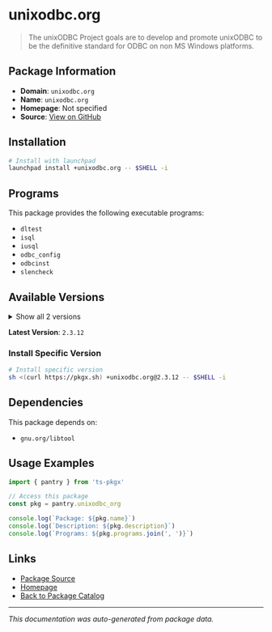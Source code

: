 # unixodbc.org

> The unixODBC Project goals are to develop and promote unixODBC to be the definitive standard for ODBC on non MS Windows platforms.

## Package Information

- **Domain**: `unixodbc.org`
- **Name**: `unixodbc.org`
- **Homepage**: Not specified
- **Source**: [View on GitHub](https://github.com/pkgxdev/pantry/tree/main/projects/unixodbc.org/package.yml)

## Installation

```bash
# Install with launchpad
launchpad install +unixodbc.org -- $SHELL -i
```

## Programs

This package provides the following executable programs:

- `dltest`
- `isql`
- `iusql`
- `odbc_config`
- `odbcinst`
- `slencheck`

## Available Versions

<details>
<summary>Show all 2 versions</summary>

- `2.3.12`, `2.3.11`

</details>

**Latest Version**: `2.3.12`

### Install Specific Version

```bash
# Install specific version
sh <(curl https://pkgx.sh) +unixodbc.org@2.3.12 -- $SHELL -i
```

## Dependencies

This package depends on:

- `gnu.org/libtool`

## Usage Examples

```typescript
import { pantry } from 'ts-pkgx'

// Access this package
const pkg = pantry.unixodbc_org

console.log(`Package: ${pkg.name}`)
console.log(`Description: ${pkg.description}`)
console.log(`Programs: ${pkg.programs.join(', ')}`)
```

## Links

- [Package Source](https://github.com/pkgxdev/pantry/tree/main/projects/unixodbc.org/package.yml)
- [Homepage](#)
- [Back to Package Catalog](../package-catalog.md)

---

*This documentation was auto-generated from package data.*
